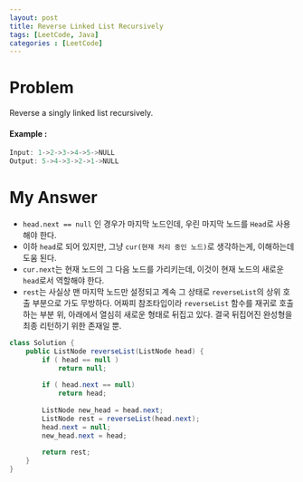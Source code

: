 ```yaml
---
layout: post
title: Reverse Linked List Recursively
tags: [LeetCode, Java]
categories : [LeetCode]
---
```


# Problem

Reverse a singly linked list recursively. 

#### Example :

```swift
Input: 1->2->3->4->5->NULL
Output: 5->4->3->2->1->NULL
```

# My Answer

* `head.next == null` 인 경우가 마지막 노드인데, 우린 마지막 노드를 `Head`로 사용 해야 한다.
* 이하 `head`로 되어 있지만, 그냥 `cur(현재 처리 중인 노드)`로 생각하는게, 이해하는데 도움 된다.
* `cur.next`는 현재 노드의 그 다음 노드를 가리키는데, 이것이 현재 노드의 새로운 `head`로서 역할해야 한다.
* `rest`는 사실상 맨 마지막 노드만 설정되고 계속 그 상태로 `reverseList`의 상위 호출 부분으로 가도 무방하다. 어짜피 참조타입이라 `reverseList` 함수를 재귀로 호출 하는 부분 위, 아래에서 열심히 새로운 형태로 뒤집고 있다. 결국 뒤집어진 완성형을 최종 리턴하기 위한 존재일 뿐.
  
```java
class Solution {
    public ListNode reverseList(ListNode head) {
        if ( head == null )
            return null;
        
        if ( head.next == null)
            return head;
        
        ListNode new_head = head.next;        
        ListNode rest = reverseList(head.next);
        head.next = null;
        new_head.next = head;
       
        return rest;
    }
}
```

